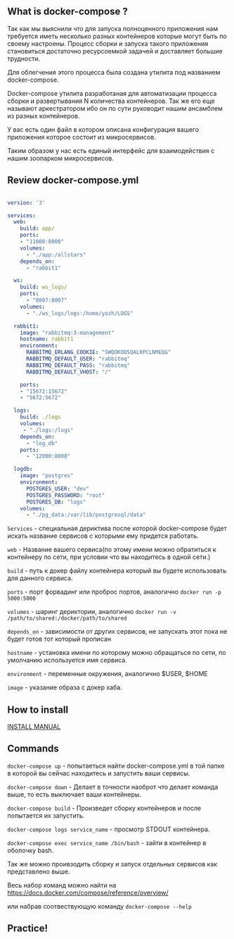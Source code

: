 ## What is docker-compose ?

Так как мы выяснили что для запуска полноценного приложения нам требуется иметь несколько разных контейнеров которые могут быть по своему настроены.
Процесс сборки и запуска такого приложения становиться достаточно ресурсоемкой задачей и доставляет большие трудности.

Для облегчения этого процесса была создана утилита под названием docker-compose.

Docker-compose утилита разработаная для автоматизации процесса сборки и развертывания N количества контейнеров.
Так же его еще называют аркестратором ибо он по сути руководит нашим ансамблем из разных контейнеров.

У вас есть один файл в котором описана конфигурация вашего приложения которое состоит из микросервисов.

Таким образом у нас есть единый интерфейс для взаимодействия с нашим зоопарком микросервисов.

## Review docker-compose.yml

```yml

version: '3'

services:
  web:
    build: app/
    ports:
    - "11000:8000"
    volumes:
      - "./app:/allstars"
    depends_on:
      - "rabbit1"

  ws:
    build: ws_logs/
    ports:
      - "8007:8007"
    volumes:
      - "./ws_logs/logs:/home/yozh/LOGS"

  rabbit1:
    image: "rabbitmq:3-management"
    hostname: rabbit1
    environment:
      RABBITMQ_ERLANG_COOKIE: "SWQOKODSQALRPCLNMEQG"
      RABBITMQ_DEFAULT_USER: "rabbitmq"
      RABBITMQ_DEFAULT_PASS: "rabbitmq"
      RABBITMQ_DEFAULT_VHOST: "/"

    ports:
    - "15672:15672"
    - "5672:5672"

  logs:
    build: ./logs
    volumes:
     - "./logs:/logs"
    depends_on:
      - "log_db"
    ports:
      - "12000:8008"

  logdb:
    image: "postgres"
    environment:
      POSTGRES_USER: "dev"
      POSTGRES_PASSWORD: "root"
      POSTGRES_DB: "logs"
    volumes:
      - "./pg_data:/var/lib/postgresql/data"

```

`Services` - специальная дериктива после которой docker-compose будет искать название сервисов с которыми ему придется работать.


`web` - Название вашего сервиса(по этому имени можно обратиться к контейнеру по сети, при условии что вы находитесь в одной сети.)


`build` - путь к докер файлу контейнера который вы будете использовать для данного сервиса.


`ports` - порт форвадинг или проброс портов, аналогично `docker run -p 5000:5000`


`volumes` - шаринг дериктории, аналогично `docker run -v /path/to/shared:/docker/path/to/shared`


`depends_on` - зависимости от других сервисов, не запускать этот пока не будет готов тот который прописан


`hostname` - установка имени по которому можно обращаться по сети, по умолчанию используется имя сервиса.


`environment` - переменные окружения, аналогично $USER, $HOME


`image` - указание образа с докер хаба.

## How to install

[INSTALL MANUAL](https://docs.docker.com/compose/install/)

## Commands
`docker-compose up` - попытаеться найти docker-compose.yml в той папке в которой вы сейчас находитесь и запустить ваши сервисы.


`docker-compose down` - Делает в точности наоброт что делает команда выше, то есть выключает ваши контейнеры.


`docker-compose build` - Произведет сборку контейнеров и после попытается их запустить.


`docker-compose logs service_name` - просмотр STDOUT контейнера.


`docker-compose exec service_name /bin/bash` - зайти в контейнер в оболочку bash.



Так же можно проивзодить сборку и запуск отдельных сервисов как представлено выше.

Весь набор команд можно найти на https://docs.docker.com/compose/reference/overview/

или набрав соотвествующую команду `docker-compose --help`


## Practice!


